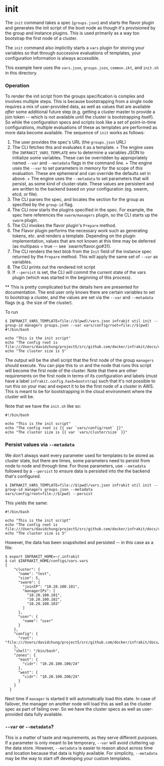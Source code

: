 init
====

The `init` command takes a spec (`groups.json`) and starts
the flavor plugin and generates the init script of the boot
node as though it's provisioned by the group and instance plugins.
This is used primarily as a way too bootstrap the first node of a
cluster.

The `init` command also implicitly starts a `vars` plugin for storing
your variables so that through successive evaluations of templates, your
configuration information is always accessible.

This example here uses the `vars.json`, `groups.json`, `common.ikt`, and `init.sh`
in this directory.

### Operation

To render the init script from the groups specification is complex and involves
multiple steps.  This is because bootstrapping from a single node requires a mix
of user-provided data, as well as values that are available *after* some additional
future step (e.g. getting a cluster master to provide a join token -- which is not
available until the cluster is bootstrapping itself).  So while the configuration specs
and scripts look like a set of point-in-time configurations, multiple evaluations
of these as templates are performed as more data become available.  The sequence
of `init` works as follows:

  1. The user provides the spec's URL (the `groups.json` URL)
  2. The CLI fetches this and evaluates it as a template.
    + The engine uses the `INFRAKIT_VARS_TEMPLATE` env to determine a variables JSON to
    initialize some variables.  These can be overridden by appropriately named `--var`
    and `--metadata` flags in the command line.
    + The engine uses the `--var` to set parameters in memory for the scope of *this*
    evaluation.  These are ephemeral and can override the defaults set in above.
    + The engine uses the `--metadata` to set parameters that will persist, as some
    kind of cluster-state.  These values are persistent and are written to the backend
    based on your configuration (eg. swarm, etcd, or file).
  3. The CLI parses the spec, and locates the section for the group as specified by
  the `group-id` flag.
  4. The CLI now starts the plugins specified in the spec.  For example, the spec
  here references the `swarm/managers` plugin, so the CLI starts up the `swarm` plugin.
  5. The CLI invokes the flavor plugin's `Prepare` method.
  6. The Flavor plugin performs the necessary work such as generating tokens, etc. and
  renders a template.  Depending on the plugin implementation, values that are not known
  at this time may be deferred (as multipass = true -- see `swarm/flavor.go#31).
  7. The CLI renders the text blob from the `Init` field of the instance spec returned
  by the `Prepare` method.  This will apply the same set of `--var` as variables.
  8. The CLI prints out the rendered init script
  9. If `--persist` is set, the CLI will commit the current state of the vars plugin
  (which was started in the beginning of this process).

** This is pretty complicated but the details here are presented for documentation.
The end user only knows there are certain variables to set to bootstrap a cluster,
and the values are set via the `--var` and `--metadata` flags (e.g. the size of the cluster).

To run

```shell
$ INFRAKIT_VARS_TEMPLATE=file://$(pwd)/vars.json infrakit util init --group-id managers groups.json --var vars/config/root=file://$(pwd)
#!/bin/bash

echo "This is the init script"
echo "The config root is file:///Users/davidchung/project5/src/github.com/docker/infrakit/docs/cmd/infrakit/util/init"
echo "The cluster size is 5"
```

The output will be the shell script that the first node of the group `managers` should
execute.  You can pipe this to `sh` and the node that runs this script will become
the first node of the cluster.  Note that there are other requirements on the first node
in terms of its configuration and labels (must have a label `infrakit.config.hash=bootstrap`)
such that it's not possible to run this on your mac and expect it to be the first node of
a cluster in AWS.  This is meant to be for bootstrapping in the cloud environment where the
cluster will be.

Note that we have the `init.sh` like so:

```
#!/bin/bash

echo "This is the init script"
echo "The config root is {{ var `vars/config/root` }}"
echo "The cluster size is {{ var `vars/cluster/size` }}"
```

### Persist values via `--metadata`

We don't always want every parameter used for templates to be stored as cluster state,
but there are times, some parameters need to persist from node to node and through time.
For those parameters, use `--metadata` followed by a `--persist` to ensure data is persisted
into the the backend that's configured.

```shell
$ INFRAKIT_VARS_TEMPLATE=file://$(pwd)/vars.json infrakit util init --group-id managers groups.json --metadata vars/config/root=file://$(pwd) --persist
```

This yields the same:

```
#!/bin/bash

echo "This is the init script"
echo "The config root is file:///Users/davidchung/project5/src/github.com/docker/infrakit/docs/cmd/infrakit/util/init"
echo "The cluster size is 5"
```

However, the data has been snapshoted and persisted -- in this case as a file:

```shell
$ export INFRAKIT_HOME=~/.infrakit
$ cat $INFRAKIT_HOME/configs/vars.vars
{
    "cluster": {
      "name": "test",
      "size": 5,
      "swarm": {
        "joinIP": "10.20.100.101",
        "managerIPs": [
          "10.20.100.101",
          "10.20.100.102",
          "10.20.100.103"
        ]
      },
      "user": {
        "name": "user"
      }
    },
    "config": {
      "root": "file:///Users/davidchung/project5/src/github.com/docker/infrakit/docs/cmd/infrakit/util/init"
    },
    "shell": "/bin/bash",
    "zones": {
      "east": {
        "cidr": "10.20.100.100/24"
      },
      "west": {
        "cidr": "10.20.100.200/24"
      }
    }
  }
```

Next time if `manager` is started it will automatically load this state.  In case
of failover, the manager on another node will load this as well as the cluster spec
as part of failing over.  So we have the cluster specs as well as user-provided
data fully available.

### `--var` or `--metadata`?

This is a matter of taste and requirements, as they serve different purposes.
If a parameter is only meant to be temporary, `--var` will avoid cluttering up
the data store.  However,
`--metadata` is easier to reason about across time and location because that data
is highly available.  For simplicity, `--metadata` may be the way to start off developing
your custom templates.
